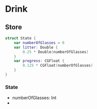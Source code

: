 # Drink
## Store
```swift
struct State {
	var numberOfGlasses = 0
	var litter: Double {
		0.25 * Double(numberOfGlasses)
	}
	var progress: CGFloat {
		0.125 * CGFloat(numberOfGlasses)
	}
}
```
### State
- numberOfGlasses: Int
- 